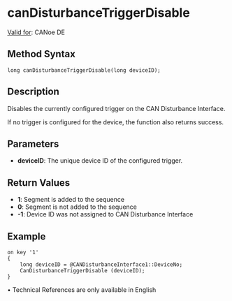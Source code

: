 # canDisturbanceTriggerDisable

[Valid for](../../../Shared/FeatureAvailability.md):  CANoe DE

## Method Syntax

```plaintext
long canDisturbanceTriggerDisable(long deviceID);
```

## Description

Disables the currently configured trigger on the CAN Disturbance Interface.

If no trigger is configured for the device, the function also returns success.

## Parameters

- **deviceID**: The unique device ID of the configured trigger.

## Return Values

- **1**: Segment is added to the sequence
- **0**: Segment is not added to the sequence
- **-1**: Device ID was not assigned to CAN Disturbance Interface

## Example

```plaintext
on key '1'
{
    long deviceID = @CANDisturbanceInterface1::DeviceNo;
    CanDisturbanceTriggerDisable (deviceID);
}
```

•  Technical References are only available in English
